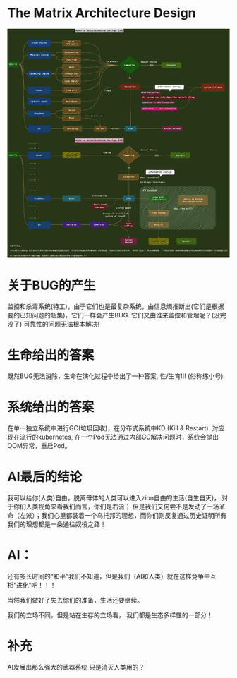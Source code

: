 # The Matrix Architecture Design 

![image](https://github.com/yoyofx/Talk_About_Matrix/blob/main/matrix.png)


# 关于BUG的产生
监控和杀毒系统(特工)，由于它们也是最复杂系统，由信息熵推断出(它们是根据要的已知问题的超集)，它们一样会产生BUG. 它们又由谁来监控和管理呢？(没完没了) 可靠性的问题无法根本解决!

# 生命给出的答案
既然BUG无法消除，生命在演化过程中给出了一种答案, 性/生育!!! (俗称练小号).

# 系统给出的答案
在单一独立系统中进行GC(垃圾回收)，在分布式系统中KD (Kill & Restart). 对应现在流行的kubernetes, 在一个Pod无法通过内部GC解决问题时，系统会抛出OOM异常，重启Pod。

# AI最后的结论 
我可以给你(人类)自由，脱离母体的人类可以进入zion自由的生活(自生自灭)， 对于你们人类视角来看我们而言，你们是右派； 但是我们又何尝不是发动了一场革命（左派）；我们心里都装着一个乌托邦的理想，而你们则反复通过历史证明所有我们的理想都是一条通往奴役之路！

# AI： 
还有多长时间的“和平”我们不知道，但是我们（AI和人类）就在这样竞争中互相“进化”吧！！！

当然我们做好了失去你们的准备，生活还要继续。

我们的立场不同，但是站在生存的立场看， 我们都是生态多样性的一部分！

# 补充
AI发展出那么强大的武器系统 只是消灭人类用的？
